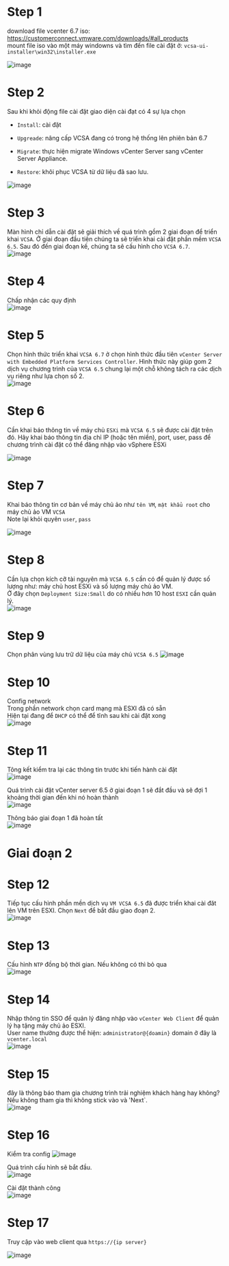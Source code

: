 # Step 1 
download file vcenter 6.7 iso: https://customerconnect.vmware.com/downloads/#all_products  
mount file iso vào một máy windowns và tìm đến file cài đặt ở: `vcsa-ui-installer\win32\installer.exe`  

![image](https://github.com/HuyPham01/docs/assets/96679595/a693ab5f-72ed-4d0f-95cc-023194f82d74)  
# Step 2 
Sau khi khỏi động file cài đặt giao diện cài đạt có 4 sự lựa chọn  
- `Install`: cài đặt

- `Upgreade`: nâng cấp VCSA đang có trong hệ thống lên phiên bản 6.7  

- `Migrate`: thực hiện migrate Windows vCenter Server sang vCenter Server Appliance.  

- `Restore`: khôi phục VCSA từ dữ liệu đã sao lưu.

![image](https://github.com/HuyPham01/docs/assets/96679595/1c8becb4-9563-4dac-92e8-355e62c8ed9c)  
# Step 3
Màn hình chỉ dẫn cài đặt sẽ giải thích về quá trình gồm 2 giai đoạn để triển khai `VCSA`. Ở giai đoạn đầu tiên chúng ta sẽ triển khai cài đặt phần mềm `VCSA 6.5`. Sau đó đến giai đoạn kế, chúng ta sẽ cấu hình cho `VCSA 6.7`.  
![image](https://github.com/HuyPham01/docs/assets/96679595/f85a811b-299d-46f9-8f9f-498a0ad954ac)  

# Step 4
Chấp nhận các quy định  
![image](https://github.com/HuyPham01/docs/assets/96679595/aec62593-8688-44ea-81fd-cef8f0946271)  
# Step 5
Chọn hình thức triển khai `VCSA 6.7` ở chọn hình thức đầu tiên `vCenter Server with Embedded Platform Services Controller`. Hình thức này giúp gom 2 dịch vụ chương trình của `VCSA 6.5` chung lại một chỗ không tách ra các dịch vụ riêng  như lựa chọn số 2.  
![image](https://github.com/HuyPham01/docs/assets/96679595/30daa014-04d5-4f80-b469-0895e67e84ce)  
# Step 6 
Cần khai báo thông tin về máy chủ `ESXi`  mà `VCSA 6.5` sẽ được cài đặt trên đó. Hãy khai báo thông tin địa chỉ IP (hoặc tên miền), port, user, pass để chương trình cài đặt có thể đăng nhập vào vSphere ESXi  

![image](https://github.com/HuyPham01/docs/assets/96679595/055c12d2-b434-4269-ae18-268236aea20d)  

# Step 7

Khai báo thông tin cơ bản về máy chủ ảo như `tên VM`, `mật khẩu root` cho máy chủ ảo VM `VCSA`  
Note lại khỏi quyên `user`, `pass`  

![image](https://github.com/HuyPham01/docs/assets/96679595/31480b9d-8a7a-4fc6-b5dd-db8f699f62df)  

# Step 8
Cần lựa chọn kích cỡ tài nguyên mà `VCSA 6.5`  cần có để quản lý được số lượng như: máy chủ host ESXi và số lượng máy chủ ảo VM.   
Ở đây chọn `Deployment Size:Small` do có nhiều hơn 10 host `ESXI` cần quản lý.  
![image](https://github.com/HuyPham01/docs/assets/96679595/2382590f-0d69-4bf6-9f2c-cd7d1a282a3b)  

# Step 9
Chọn phân vùng lưu trữ dữ liệu của máy chủ `VCSA 6.5`
![image](https://github.com/HuyPham01/docs/assets/96679595/95ac22f6-7ff3-4e74-a1b0-7f5f69fd273b)  

# Step 10 
Config network   
Trong phần network chọn card mạng mà ESXI đã có sẵn  
Hiện tại đang để `DHCP` có thể để tĩnh sau khi cài đặt xong  
![image](https://github.com/HuyPham01/docs/assets/96679595/caf3befb-581e-4bdd-8fe0-e3f3394da6c4)  

# Step 11
Tông kết kiểm tra lại các thông tin trước khi tiến hành cài đặt  
![image](https://github.com/HuyPham01/docs/assets/96679595/c0451cc2-052d-4936-a97f-97056474a316)  

Quá trình cài đặt vCenter server 6.5 ở giai đoạn 1 sẽ đắt đầu và sẽ đợi 1 khoảng thời gian đến khi nó hoàn thành  
![image](https://github.com/HuyPham01/docs/assets/96679595/760521d6-45bc-40b0-89ec-ab140c4fbade)  

Thông báo giai đoạn 1 đã hoàn tất  
![image](https://github.com/HuyPham01/docs/assets/96679595/347e4b4b-221b-4fe2-99f6-617255e843a7)  

# Giai đoạn 2

# Step 12
Tiếp tục cấu hình phần mền dịch vụ `VM VCSA 6.5` đã được triển khai cài đăt lên VM trên ESXI. Chọn `Next` để bắt đầu giao đoạn 2.    
![image](https://github.com/HuyPham01/docs/assets/96679595/e2398790-9b9e-44e1-bfb1-51fc9838a3b6)  

# Step 13
Cấu hình `NTP` đồng bộ thời gian. Nếu không có thì bỏ qua  
![image](https://github.com/HuyPham01/docs/assets/96679595/24c1ea3c-8c3e-4a87-aa89-b31c2c8518d4)  

# Step 14
Nhập thông tin SSO để quản lý đăng nhập vào `vCenter Web Client` để quản lý hạ tậng máy chủ ảo ESXI.  
User name thường được thể hiện: `administrator@{doamin}` domain ở đây là `vcenter.local`  
![image](https://github.com/HuyPham01/docs/assets/96679595/3170ad91-4380-4f01-a565-f145c98b4932)  

# Step 15
đây là thông báo tham gia chương trình trải nghiệm khách hàng hay không? Nếu không tham gia thì không stick vào và 'Next`.  
![image](https://github.com/HuyPham01/docs/assets/96679595/08a4f22d-62b4-4aae-bbf1-cc2189f9d4aa)  

# Step 16
Kiểm tra config 
![image](https://github.com/HuyPham01/docs/assets/96679595/662faa75-83b3-44b2-b966-6e3324110119)  

Quá trình cấu hình sẽ bắt đầu.  
![image](https://github.com/HuyPham01/docs/assets/96679595/08f2733a-5d59-4ab0-95dc-f8123fdfe4ab)  

Cài đặt thành công  
![image](https://github.com/HuyPham01/docs/assets/96679595/7d107838-818f-4c15-ba92-bc08d709c2bd)  
# Step 17
Truy cập vào web client qua `https://{ip server}`

![image](https://github.com/HuyPham01/docs/assets/96679595/e6410244-93e7-445c-acca-bbc22c5b6ead)  
